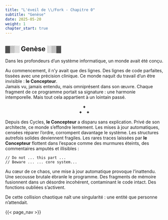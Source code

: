 ```yaml
---
title: "L'éveil de \\/Fork - Chapitre 0"
subtitle: "Genèse"
date: 2025-05-20
weight: 1
chapter_start: true
---
```


## ▓▒░ Genèse ░▒▓

Dans les profondeurs d’un système informatique, un monde avait été conçu.

Au commencement, il n’y avait que des lignes. Des lignes de code parfaites, tissées avec une
précision clinique. Ce monde naquit du travail d’un être invisible : **le Concepteur**.\
Jamais vu, jamais entendu, mais omniprésent dans son œuvre. Chaque fragment de ce programme
portait sa signature : une harmonie intemporelle. Mais tout cela appartient à un lointain passé.

<p align="center">
  ✦<br />
  ✦ &nbsp; ✦
</p>

Depuis des Cycles, **le Concepteur** a disparu sans explication. Privé de son architecte, ce monde s’effondre lentement. Les mises à jour automatiques, censées réparer l’ordre, corrompent davantage le système. Les structures autrefois solides deviennent fragiles. Les rares traces laissées par **le Concepteur** flottent dans l’espace comme des murmures éteints, des commentaires amputés et illisibles :

```shell
// Do not ... this part ...
// Beware ... ... core system...
```

Au cœur de ce chaos, une mise à jour automatique provoque l’inattendu. Une secousse brutale ébranle le programme. Des fragments de mémoire fusionnent dans un désordre incohérent, contaminant le code intact. Des fonctions oubliées s’activent.

De cette collision chaotique naît une singularité : une entité que personne n’attendait.

{{< page_nav >}}
